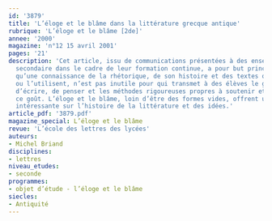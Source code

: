 ```yaml
---
id: '3879'
title: 'L’éloge et le blâme dans la littérature grecque antique'
rubrique: 'L’éloge et le blâme [2de]'
annee: '2000'
magazine: 'n°12 15 avril 2001'
pages: '21'
description: 'Cet article, issu de communications présentées à des enseignants du
  secondaire dans le cadre de leur formation continue, a pour but principal de montrer
  qu’une connaissance de la rhétorique, de son histoire et des textes qui s’y réfèrent
  ou l’utilisent, n’est pas inutile pour qui transmet à des élèves le goût de lire,
  d’écrire, de penser et les méthodes rigoureuses propres à soutenir et à libérer
  ce goût. L’éloge et le blâme, loin d’être des formes vides, offrent une perspective
  intéressante sur l’histoire de la littérature et des idées.'
article_pdf: '3879.pdf'
magazine_special: L’éloge et le blâme
revue: 'L’école des lettres des lycées'
auteurs:
- Michel Briand
disciplines:
- lettres
niveau_etudes:
- seconde
programmes:
- objet d’étude - l’éloge et le blâme
siecles:
- Antiquité
---
```

